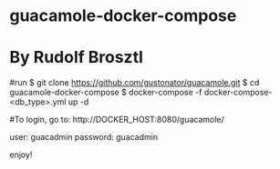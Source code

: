 # guacamole-docker-compose
# By Rudolf Brosztl

#run
$ git clone https://github.com/gustonator/guacamole.git
$ cd guacamole-docker-compose
$ docker-compose -f docker-compose-<db_type>.yml up -d



#To login, go to:
http://DOCKER_HOST:8080/guacamole/

user: 	  guacadmin
password: guacadmin


enjoy! 
